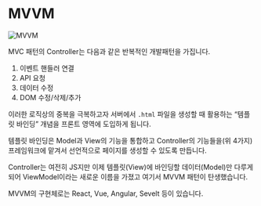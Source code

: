 # MVVM

<Image src="../_images/MVVM.jpeg" alt="MVVM" />

MVC 패턴의 Controller는 다음과 같은 반복적인 개발패턴을 가집니다.

1. 이벤트 핸들러 연결
2. API 요청
3. 데이터 수정
4. DOM 수정/삭제/추가

이러한 로직상의 중복을 극복하고자 서버에서 `.html` 파일을 생성할 때 활용하는 “템플릿 바인딩” 개념을 프론트 영역에 도입하게 됩니다.

템플릿 바인딩은 Model과 View의 기능을 통합하고 Controller의 기능들을(위 4가지) 프레임워크에 맡겨서 선언적으로 페이지를 생성할 수 있도록 만듭니다.

Controller는 여전히 JS지만 이제 템플릿(View)에 바인딩할 데이터(Model)만 다루게 되어 ViewModel이라는 새로운 이름을 가졌고 여기서 MVVM 패턴이 탄생했습니다.

MVVM의 구현체로는 React, Vue, Angular, Sevelt 등이 있습니다.

